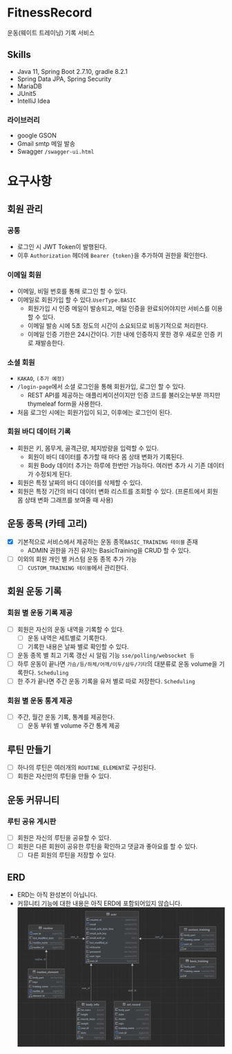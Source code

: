 # FitnessRecord
운동(웨이트 트레이닝) 기록 서비스

## Skills
- Java 11, Spring Boot 2.7.10, gradle 8.2.1
- Spring Data JPA, Spring Security
- MariaDB
- JUnit5
- IntelliJ Idea

### 라이브러리
- google GSON
- Gmail smtp 메일 발송
- Swagger `/swagger-ui.html`

# 요구사항 

## 회원 관리
### 공통
- 로그인 시 JWT Token이 발행된다.
- 이후 `Authorization` 헤더에 `Bearer {token}`을 추가하여 권한을 확인한다.

### 이메일 회원
- 이메일, 비밀 번호를 통해 로그인 할 수 있다.
- 이메일로 회원가입 할 수 있다.`UserType.BASIC`
  - 회원가입 시 인증 메일이 발송되고, 메일 인증을 완료되어야지만 서비스를 이용할 수 있다.
  - 이메일 발송 시에 5초 정도의 시간이 소요되므로 비동기적으로 처리한다.
  - 이메일 인증 기한은 24시간이다. 기한 내에 인증하지 못한 경우 새로운 인증 키로 재발송한다.

### 소셜 회원
- `KAKAO`, `(추가 예정)`
- `/login-page`에서 소셜 로그인을 통해 회원가입, 로그인 할 수 있다.
  - REST API를 제공하는 애플리케이션이지만 인증 코드를 불러오는부분 까지만 thymeleaf form을 사용한다. 
- 처음 로그인 시에는 회원가입이 되고, 이후에는 로그인이 된다.

### 회원 바디 데이터 기록
- 회원은 키, 몸무게, 골격근량, 체지방량을 입력할 수 있다.
  - 회원이 바디 데이터를 추가할 때 마다 몸 상태 변화가 기록된다.
  - 회원 Body 데이터 추가는 하루에 한번만 가능하다. 여러번 추가 시 기존 데이터가 수정되게 된다.
- 회원은 특정 날짜의 바디 데이터를 삭제할 수 있다.
- 회원은 특정 기간의 바디 데이터 변화 리스트를 조회할 수 있다.
(프론트에서 회원 몸 상태 변화 그래프를 보여줄 때 사용)

## 운동 종목 (카테 고리)
- [x] 기본적으로 서비스에서 제공하는 운동 종목`BASIC_TRAINING 테이블` 존재
  - ADMIN 권한을 가진 유저는 BasicTraining을 CRUD 할 수 있다.
- [ ] 이외의 회원 개인 별 커스텀 운동 종목 추가 가능
  - [ ] `CUSTOM_TRAINING 테이블`에서 관리한다.

## 회원 운동 기록
### 회원 별 운동 기록 제공
- [ ] 회원은 자신의 운동 내역을 기록할 수 있다.
  - [ ] 운동 내역은 세트별로 기록한다.
  - [ ] 기록한 내용은 날짜 별로 확인할 수 있다.
- [ ] 운동 종목 별 최고 기록 갱신 시 알림 기능 `sse/polling/websocket 등`
- [ ] 하루 운동이 끝나면 `가슴/등/하체/어깨/이두/삼두/기타`의 대분류로 운동 volume을 기록한다. `Scheduling`
- [ ] 한 주가 끝나면 주간 운동 기록을 유저 별로 따로 저장한다. `Scheduling`

### 회원 별 운동 통계 제공
- [ ] 주간, 월간 운동 기록, 통계를 제공한다.
  - [ ] 운동 부위 별 volume 주간 통계 제공

## 루틴 만들기
- [ ] 하나의 루틴은 여러개의 `ROUTINE_ELEMENT`로 구성된다.
- [ ] 회원은 자신만의 루틴을 만들 수 있다.

## 운동 커뮤니티
### 루틴 공유 게시판
- [ ] 회원은 자신의 루틴을 공유할 수 있다.
- [ ] 회원은 다른 회원이 공유한 루틴을 확인하고 댓글과 좋아요를 할 수 있다.
  - [ ] 다른 회원의 루틴을 저장할 수 있다.

## ERD
- ERD는 아직 완성본이 아닙니다.
- 커뮤니티 기능에 대한 내용은 아직 ERD에 포함되어있지 않습니다.
![ERD](src/main/resources/static/image/ERD.png)


